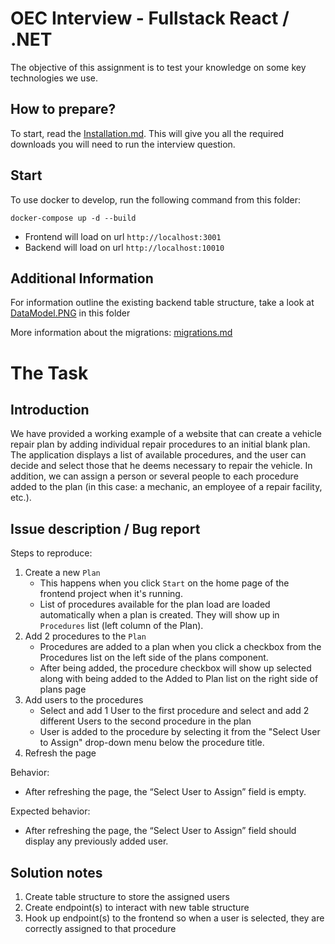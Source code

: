 # OEC Interview - Fullstack React / .NET

The objective of this assignment is to test your knowledge on some key technologies we use. 

## How to prepare?

To start, read the [Installation.md](Installation.md). This will give you all the required downloads you will need to run the interview question.

## Start

To use docker to develop, run the following command from this folder:
```
docker-compose up -d --build
```

- Frontend will load on url `http://localhost:3001`
- Backend will load on url `http://localhost:10010`

## Additional Information

For information outline the existing backend table structure, take a look at [DataModel.PNG](DataModel.PNG) in this folder

More information about the migrations: [migrations.md](./Interview/RL.Data/migrations.md)

# The Task

## Introduction

We have provided a working example of a website that can create a vehicle repair plan by adding individual repair procedures to an initial blank plan. The application displays a list of available procedures, and the user can decide and select those that he deems necessary to repair the vehicle. In addition, we can assign a person or several people to each procedure added to the plan (in this case: a mechanic, an employee of a repair facility, etc.). 

## Issue description / Bug report

Steps to reproduce:

1. Create a new `Plan`
   - This happens when you click `Start` on the home page of the frontend project when it's running.
   - List of procedures available for the plan load are loaded automatically when a plan is created. They will show up in `Procedures` list (left column of the Plan).
1. Add 2 procedures to the `Plan`
   - Procedures are added to a plan when you click a checkbox from the Procedures list on the left side of the plans component.
   - After being added, the procedure checkbox will show up selected along with being added to the Added to Plan list on the right side of plans page
1. Add users to the procedures
   - Select and add 1 User to the first procedure and select and add 2 different Users to the second procedure in the plan
   - User is added to the procedure by selecting it from the "Select User to Assign" drop-down menu below the procedure title.
1.  Refresh the page

Behavior:

- After refreshing the page, the “Select User to Assign” field is empty.

Expected behavior:

- After refreshing the page, the “Select User to Assign” field should display any previously added user.

## Solution notes
1. Create table structure to store the assigned users
2. Create endpoint(s) to interact with new table structure
3. Hook up endpoint(s) to the frontend so when a user is selected, they are correctly assigned to that procedure